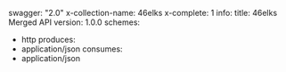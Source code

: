 swagger: "2.0"
x-collection-name: 46elks
x-complete: 1
info:
  title: 46elks Merged API
  version: 1.0.0
schemes:
- http
produces:
- application/json
consumes:
- application/json